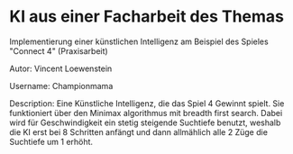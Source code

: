# KI aus einer Facharbeit des Themas

Implementierung einer künstlichen Intelligenz am Beispiel des Spieles "Connect 4" (Praxisarbeit)  

Autor: Vincent Loewenstein

Username: Championmama

Description:
Eine Künstliche Intelligenz, die das Spiel 4 Gewinnt spielt.
Sie funktioniert über den Minimax algorithmus mit breadth first search. Dabei wird für Geschwindigkeit ein stetig steigende Suchtiefe benutzt, weshalb die KI erst bei 8 Schritten anfängt und dann allmählich alle 2 Züge die Suchtiefe um 1 erhöht.
